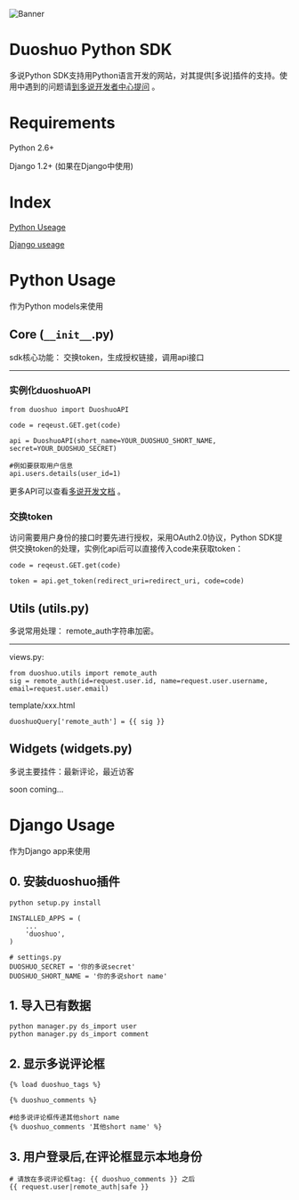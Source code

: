 ![Banner](/perchouli/img/blob/master/banner-772x250.png?raw=true)

# Duoshuo Python SDK

多说Python SDK支持用Python语言开发的网站，对其提供[多说]插件的支持。使用中遇到的问题请[到多说开发者中心提问](http://dev.duoshuo.com/threads/500c9c58a03193c12400000c "多说开发者中心") 。

# Requirements

Python 2.6+

Django 1.2+ (如果在Django中使用)

# Index

[Python Useage](#python-usage)

[Django useage](#django-usage)


# Python Usage

作为Python models来使用

## Core (`__init__`.py)

sdk核心功能： 交换token，生成授权链接，调用api接口

***

### 实例化duoshuoAPI

    from duoshuo import DuoshuoAPI

    code = reqeust.GET.get(code)

    api = DuoshuoAPI(short_name=YOUR_DUOSHUO_SHORT_NAME, secret=YOUR_DUOSHUO_SECRET)

    #例如要获取用户信息
    api.users.details(user_id=1)


更多API可以查看[多说开发文档](http://dev.duoshuo.com/docs "多说开发文档") 。

### 交换token
访问需要用户身份的接口时要先进行授权，采用OAuth2.0协议，Python SDK提供交换token的处理，实例化api后可以直接传入code来获取token：

    code = reqeust.GET.get(code)

    token = api.get_token(redirect_uri=redirect_uri, code=code)


## Utils (utils.py)

多说常用处理： remote_auth字符串加密。

***
views.py:

    from duoshuo.utils import remote_auth
    sig = remote_auth(id=request.user.id, name=request.user.username, email=request.user.email)

template/xxx.html

    duoshuoQuery['remote_auth'] = {{ sig }}

## Widgets (widgets.py)

多说主要挂件：最新评论，最近访客

soon coming...

# Django Usage

作为Django app来使用

## 0. 安装duoshuo插件

	python setup.py install

	INSTALLED_APPS = (
		...
		'duoshuo',
	)

	# settings.py
	DUOSHUO_SECRET = '你的多说secret'
	DUOSHUO_SHORT_NAME = '你的多说short name'

## 1. 导入已有数据

	python manager.py ds_import user
	python manager.py ds_import comment


## 2. 显示多说评论框

	{% load duoshuo_tags %}

	{% duoshuo_comments %}

	#给多说评论框传递其他short name
	{% duoshuo_comments '其他short name' %}

## 3. 用户登录后,在评论框显示本地身份
	# 请放在多说评论框tag: {{ duoshuo_comments }} 之后
	{{ request.user|remote_auth|safe }}